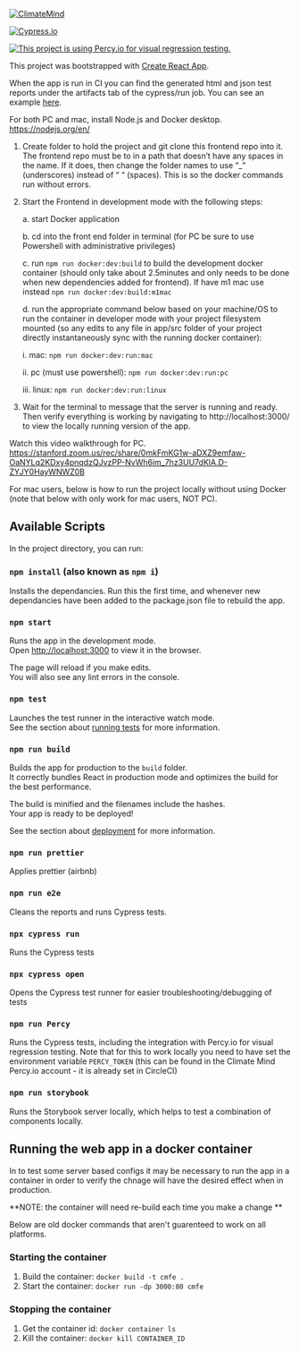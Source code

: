 [![ClimateMind](https://circleci.com/gh/ClimateMind/climatemind-frontend.svg?style=shield)](https://app.circleci.com/pipelines/github/ClimateMind/climatemind-frontend)

[![Cypress.io](https://img.shields.io/badge/tested%20with-Cypress-04C38E.svg)](https://www.cypress.io/)

[![This project is using Percy.io for visual regression testing.](https://percy.io/static/images/percy-badge.svg)](https://percy.io/c125eb66/Climate-Mind)

This project was bootstrapped with [Create React App](https://github.com/facebook/create-react-app).

When the app is run in CI you can find the generated html and json test reports under the artifacts tab of the cypress/run job. You can see an example [here](https://app.circleci.com/pipelines/github/ClimateMind/climatemind-frontend/49/workflows/5e45de72-5568-400a-bd68-556d8690314a/jobs/141/artifacts).

For both PC and mac, install Node.js and Docker desktop.  https://nodejs.org/en/

1. Create folder to hold the project and git clone this frontend repo into it. The frontend repo must be to in a path that doesn’t have any spaces in the name. If it does, then change the folder names to use “_” (underscores) instead of “ “ (spaces). This is so the docker commands run without errors.  

2. Start the Frontend in development mode with the following steps:

   a. start Docker application

   b. cd into the front end folder in terminal (for PC be sure to use Powershell with administrative privileges)
   
   c. run `npm run docker:dev:build` to build the development docker container (should only take about 2.5minutes and only needs to be done when new dependencies added for frontend). If have m1 mac use instead `npm run docker:dev:build:m1mac`
   
   d. run the appropriate command below based on your machine/OS to run the container in developer mode with your project filesystem mounted (so any edits to any file in app/src folder of your project directly instantaneously sync with the running docker container): 

      i. mac:  `npm run docker:dev:run:mac`

      ii. pc (must use powershell):  `npm run docker:dev:run:pc`

      iii. linux: `npm run docker:dev:run:linux`
3. Wait for the terminal to message that the server is running and ready. Then verify everything is working by navigating to http://localhost:3000/ to view the locally running version of the app.

Watch this video walkthrough for PC. https://stanford.zoom.us/rec/share/0mkFmKG1w-aDXZ9emfaw-OaNYLq2KDxy4pnqdzQJvzPP-NvWh6im_7hz3UU7dKlA.D-ZYJY0HayWNWZ0B

For mac users, below is how to run the project locally without using Docker (note that below with only work for mac users, NOT PC). 
## Available Scripts

In the project directory, you can run:

### `npm install` (also known as `npm i`)

Installs the dependancies. Run this the first time, and whenever new dependancies have been added to the package.json file to rebuild the app.<br />

### `npm start`

Runs the app in the development mode.<br />
Open [http://localhost:3000](http://localhost:3000) to view it in the browser.

The page will reload if you make edits.<br />
You will also see any lint errors in the console.

### `npm test`

Launches the test runner in the interactive watch mode.<br />
See the section about [running tests](https://facebook.github.io/create-react-app/docs/running-tests) for more information.

### `npm run build`

Builds the app for production to the `build` folder.<br />
It correctly bundles React in production mode and optimizes the build for the best performance.

The build is minified and the filenames include the hashes.<br />
Your app is ready to be deployed!

See the section about [deployment](https://facebook.github.io/create-react-app/docs/deployment) for more information.

### `npm run prettier`

Applies prettier (airbnb)

### `npm run e2e`

Cleans the reports and runs Cypress tests.

### `npx cypress run`

Runs the Cypress tests

### `npx cypress open`

Opens the Cypress test runner for easier troubleshooting/debugging of tests

### `npm run Percy`

Runs the Cypress tests, including the integration with Percy.io for visual regression testing.
Note that for this to work locally you need to have set the environment variable `PERCY_TOKEN` (this can be found in the Climate Mind Percy.io account - it is already set in CircleCI)

### `npm run storybook`

Runs the Storybook server locally, which helps to test a combination of components locally.

## Running the web app in a docker container

In to test some server based configs it may be necessary to run the app in a container in order to verify the chnage will have the desired effect when in production.

**NOTE: the container will need re-build each time you make a change **


Below are old docker commands that aren't guarenteed to work on all platforms. 
### Starting the container

1. Build the container: `docker build -t cmfe .`
2. Start the container: `docker run -dp 3000:80 cmfe`

### Stopping the container

1. Get the container id: `docker container ls`
2. Kill the container: `docker kill CONTAINER_ID`

